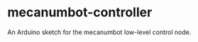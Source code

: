 mecanumbot-controller
=====================

An Arduino sketch for the mecanumbot low-level control node.
